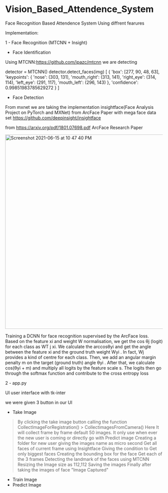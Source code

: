 # Vision_Based_Attendence_System


Face Recognition Based Attendence System Using diffrent fearures

Implementation:


1 - Face Recognition (MTCNN + Insight)


* Face Identification

Using MTCNN:https://github.com/ipazc/mtcnn
we are detecting 

detector = MTCNN()
detector.detect_faces(img)
[
    {
        'box': [277, 90, 48, 63],
        'keypoints':
        {
            'nose': (303, 131),
            'mouth_right': (313, 141),
            'right_eye': (314, 114),
            'left_eye': (291, 117),
            'mouth_left': (296, 143)
        },
        'confidence': 0.99851983785629272
    }
]


* Face Detection 

From mxnet we are taking the implementation  insightface(Face Analysis Project on PyTorch and MXNet) from ArcFace Paper with mega face data set https://github.com/deepinsight/insightface


from https://arxiv.org/pdf/1801.07698.pdf ArcFace Research Paper


<img width="620" alt="Screenshot 2021-06-15 at 10 47 40 PM" src="https://user-images.githubusercontent.com/55822384/122096115-d3f69400-ce2b-11eb-8a49-aa0065da97b6.png">



Training a DCNN for face recognition supervised by the ArcFace loss. Based on the feature xi and weight W normalisation, we
get the cos θj (logit) for each class as WT
j xi. We calculate the arccosθyi
and get the angle between the feature xi and the ground truth
weight Wyi
. In fact, Wj provides a kind of centre for each class. Then, we add an angular margin penalty m on the target (ground truth)
angle θyi
. After that, we calculate cos(θyi + m) and multiply all logits by the feature scale s. The logits then go through the softmax
function and contribute to the cross entropy loss

2 - app.py

UI user interface with  tk-inter  

we were given 3 button in our UI

* Take Image
 > By clicking the take image button calling the function CollectImageForRegistration() > CollectimagesFromCamera()
 > Here It will collect frame by frame  default 50 images. It only use when ever the new user is coming or directly go with Predict image
 > Creating a folder for new user
 > giving the images name as micro second
 > Get all faces of current frame using Insightface
 > Giving the condition to Get only biggest faces
 > Creating the bounding box for the face
 > Get each of the 3 frames Detecting the landmark of the faces using MTCNN
 > Resizing the Image size as 112,112
 > Saving the images
 > Finally after taking the images of face "Image Captured"
* Train Image
* Predict Image


